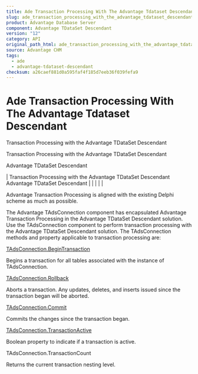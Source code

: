 ```yaml
---
title: Ade Transaction Processing With The Advantage Tdataset Descendant
slug: ade_transaction_processing_with_the_advantage_tdataset_descendant
product: Advantage Database Server
component: Advantage TDataSet Descendant
version: "12"
category: API
original_path_html: ade_transaction_processing_with_the_advantage_tdataset_descendant.htm
source: Advantage CHM
tags:
  - ade
  - advantage-tdataset-descendant
checksum: a26caef881d0a595faf4f185d7eeb36f039fefa9
---
```


# Ade Transaction Processing With The Advantage Tdataset Descendant

Transaction Processing with the Advantage TDataSet Descendant

Transaction Processing with the Advantage TDataSet Descendant

Advantage TDataSet Descendant

| Transaction Processing with the Advantage TDataSet Descendant  Advantage TDataSet Descendant |  |  |  |  |

Advantage Transaction Processing is aligned with the existing Delphi scheme as much as possible.

The Advantage TAdsConnection component has encapsulated Advantage Transaction Processing in the Advantage TDataSet Descendant solution. Use the TAdsConnection component to perform transaction processing with the Advantage TDataSet Descendant solution. The TAdsConnection methods and property applicable to transaction processing are:

[TAdsConnection.BeginTransaction](ade_begintransaction.md)

Begins a transaction for all tables associated with the instance of TAdsConnection.

[TAdsConnection.Rollback](ade_rollback.md)

Aborts a transaction. Any updates, deletes, and inserts issued since the transaction began will be aborted.

[TAdsConnection.Commit](ade_commit.md)

Commits the changes since the transaction began.

[TAdsConnection.TransactionActive](ade_transactionactive.md)

Boolean property to indicate if a transaction is active.

TAdsConnection.TransactionCount

Returns the current transaction nesting level.
